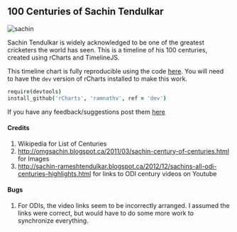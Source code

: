 ## 100 Centuries of Sachin Tendulkar

![sachin](http://tamil.theunrealtimes.com/wp-content/uploads/2013/04/sachin.jpg)

Sachin Tendulkar is widely acknowledged to be one of the greatest cricketers the world has seen. This is a timeline of his 100 centuries, created using rCharts and TimelineJS.

This timeline chart is fully reproducible using the code [here](code.R). You will need to have the `dev` version of rCharts installed to make this work.

```coffee
require(devtools)
install_github('rCharts', 'ramnathv', ref = 'dev')
```

If you have any feedback/suggestions post them [here](https://github.com/ramnathv/sachin100s/issues/new)

#### Credits

1. Wikipedia for List of Centuries
2. http://omgsachin.blogspot.ca/2011/03/sachin-century-of-centuries.html for Images
3. http://sachin-rameshtendulkar.blogspot.ca/2012/12/sachins-all-odi-centuries-highlights.html for links to ODI century videos on Youtube


#### Bugs

1. For ODIs, the video links seem to be incorrectly arranged. I assumed the links were correct, but would have to do some more work to synchronize everything.